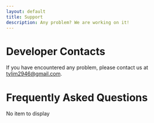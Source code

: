 ```yaml
---
layout: default
title: Support
description: Any problem? We are working on it!
---
```


# Developer Contacts

If you have encountered any problem, please contact us at [tylim2946@gmail.com](tylim2946@gmail.com).

# Frequently Asked Questions

No item to display